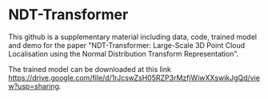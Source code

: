 # NDT-Transformer
This github is a supplementary material including data, code, trained model and demo for the paper "NDT-Transformer: Large-Scale 3D Point Cloud Localisation using the Normal Distribution Transform Representation".

The trained model can be downloaded at this link https://drive.google.com/file/d/1rJcswZsH05RZP3rMzfjWiwXXswikJgQd/view?usp=sharing.
